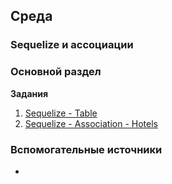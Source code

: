 ## Среда

### Sequelize и ассоциации  
### Основной раздел

**Задания**
1. [Sequelize - Table](../../../../sequelize-intro-creating-table-challenge)
2. [Sequelize - Association - Hotels ](../../../../seq-hotels)



### Вспомогательные источники

- 
